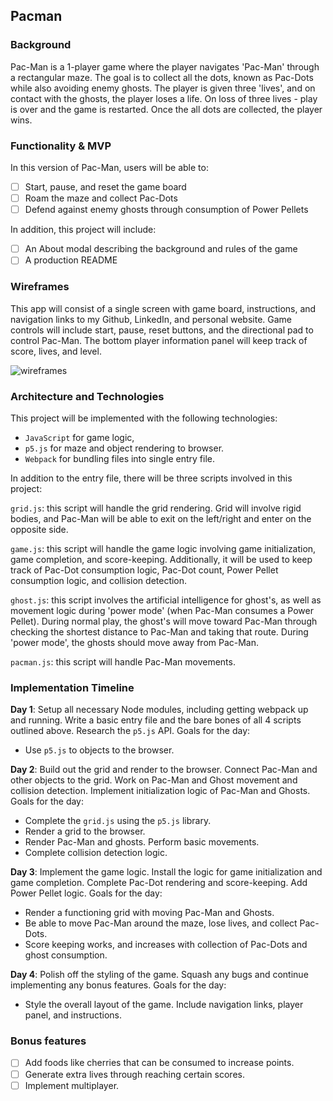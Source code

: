 ## Pacman

### Background

Pac-Man is a 1-player game where the player navigates 'Pac-Man' through a rectangular maze. The goal is to collect all the dots, known as Pac-Dots while also avoiding enemy ghosts. The player is given three 'lives', and on contact with the ghosts, the player loses a life. On loss of three lives - play is over and the game is restarted. Once the all dots are collected, the player wins.

### Functionality & MVP

In this version of Pac-Man, users will be able to:

- [ ] Start, pause, and reset the game board
- [ ] Roam the maze and collect Pac-Dots
- [ ] Defend against enemy ghosts through consumption of Power Pellets

In addition, this project will include:

- [ ] An About modal describing the background and rules of the game
- [ ] A production README

### Wireframes

This app will consist of a single screen with game board, instructions, and navigation links to my Github, LinkedIn, and personal website. Game controls will include start, pause, reset buttons, and the directional pad to control Pac-Man. The bottom player information panel will keep track of score, lives, and level.

![wireframes](/docs/assets/wireframe.png)

### Architecture and Technologies

This project will be implemented with the following technologies:

- `JavaScript` for game logic,
- `p5.js` for maze and object rendering to browser.
- `Webpack` for bundling files into single entry file.

In addition to the entry file, there will be three scripts involved in this project:

`grid.js`: this script will handle the grid rendering. Grid will involve rigid bodies, and Pac-Man will be able to exit on the left/right and enter on the opposite side.

`game.js`: this script will handle the game logic involving game initialization, game completion, and score-keeping.
Additionally, it will be used to keep track of Pac-Dot consumption logic, Pac-Dot count, Power Pellet consumption logic, and collision detection.

`ghost.js`: this script involves the artificial intelligence for ghost's, as well as movement logic during 'power mode' (when Pac-Man consumes a Power Pellet). During normal play, the ghost's will move toward Pac-Man through checking the shortest distance to Pac-Man and taking that route. During 'power mode', the ghosts should move away from Pac-Man.

`pacman.js`: this script will handle Pac-Man movements.

### Implementation Timeline

**Day 1**: Setup all necessary Node modules, including getting webpack up and running. Write a basic entry file and the bare bones of all 4 scripts outlined above. Research the `p5.js` API. Goals for the day:

- Use `p5.js` to objects to the browser.

**Day 2**: Build out the grid and render to the browser. Connect Pac-Man and other objects to the grid. Work on Pac-Man and Ghost movement and collision detection.
Implement initialization logic of Pac-Man and Ghosts.  Goals for the day:

- Complete the `grid.js` using the `p5.js` library.
- Render a grid to the browser.
- Render Pac-Man and ghosts. Perform basic movements.
- Complete collision detection logic.

**Day 3**: Implement the game logic. Install the logic for game initialization and game completion. Complete Pac-Dot rendering and score-keeping. Add Power Pellet logic.  Goals for the day:

- Render a functioning grid with moving Pac-Man and Ghosts.
- Be able to move Pac-Man around the maze, lose lives, and collect Pac-Dots.
- Score keeping works, and increases with collection of Pac-Dots and ghost consumption.


**Day 4**: Polish off the styling of the game. Squash any bugs and continue implementing any bonus features.  Goals for the day:

- Style the overall layout of the game. Include navigation links, player panel, and instructions.


### Bonus features

- [ ] Add foods like cherries that can be consumed to increase points.
- [ ] Generate extra lives through reaching certain scores.
- [ ] Implement multiplayer.
